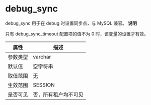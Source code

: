 debug_sync 
===============================

debug_sync 用于在 debug 时设置同步点，与 MySQL 兼容。
**说明**



只有 debug_sync_timeout 配置项的值不为 0 时，该变量的设置才有效。


| **属性** |   **描述**   |
|--------|------------|
| 参数类型   | varchar    |
| 默认值    | 空字符串       |
| 取值范围   | 无          |
| 生效范围   | SESSION    |
| 是否可见   | 否，所有租户均不可见 |




